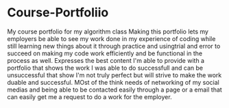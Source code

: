 # Course-Portfoliio
My course portfolio for my algorithm class
Making this portfolio lets my employers be able to see my work done in my experience of coding while still learning new things about it through practice and usingtrial and error to succeed on making my code work efficiently and be functional in the process as well. Expresses the best content I'm able to provide with a portfolio that shows the work I was able to do successfull and can be unsuccessful that show I'm not truly perfect but will strive to make the work duable and successful. MOst of the think needs of networking of my social medias and being able to be contacted easily through a page or a email that can easily get me a request to do a work for the employer.

